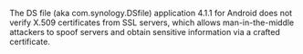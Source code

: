 The DS file (aka com.synology.DSfile) application 4.1.1 for Android does not verify X.509 certificates from SSL servers, which allows man-in-the-middle attackers to spoof servers and obtain sensitive information via a crafted certificate.